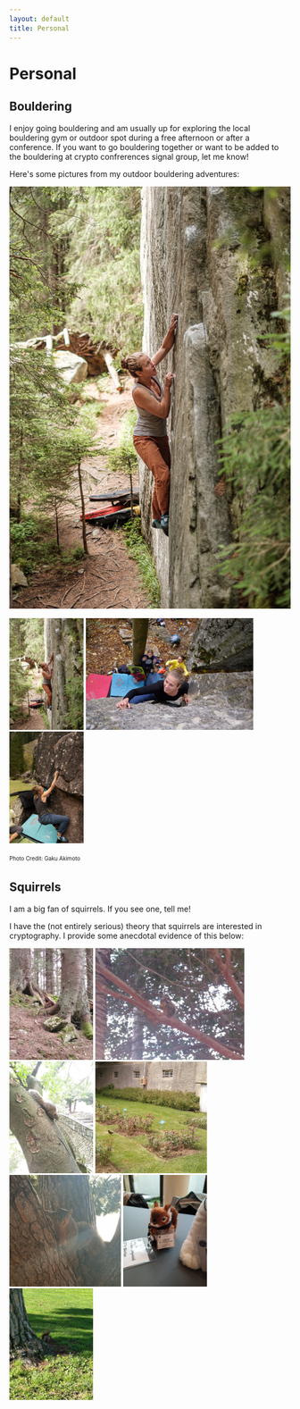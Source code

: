 ```yaml
---
layout: default
title: Personal
---
```


# Personal

## Bouldering
I enjoy going bouldering and am usually up for exploring the local bouldering gym or outdoor spot during a free afternoon or after a conference. If you want to go bouldering together or want to be added to the bouldering at crypto confrerences signal group, let me know! 

Here's some pictures from my outdoor bouldering adventures:

![Blue Sky is Mine in Magic Wood, Switzerland](/images/blue-sky.jpg)

<img src="/_data/blue-sky.jpg" title="Blue Sky is Mine in Magic Wood, Switzerland" alt="Blue Sky is Mine in Magic Wood, Switzerland" style="height: 200px"/>
<img src="/_data/grellingen.jpg" title="Grellingen, Switzerland" alt="Grellingen, Switzerland" style="height: 200px"/>
<img src="/_data/murg.jpg" title="See Sector in Murgtal, Switzerland" alt="See Sector in Murgtal, Switzerland" style="height: 200px"/>

<sup><sub>Photo Credit: Gaku Akimoto</sub></sup>

## Squirrels
I am a big fan of squirrels. If you see one, tell me!

I have the (not entirely serious) theory that squirrels are interested in cryptography. I provide some anecdotal evidence of this below:

<img src="_data/squirrel-trondheim.jpg" title="Squirrel in Trondheim, Location of Eurocrypt 2022" alt="Squirrel in Trondheim, Location of Eurocrypt 2022" style="height: 200px" />
<img src="_data/squirrel-crypto2022.jpg" title="Squirrel in Santa Barbara, Location of Crypto 2022" alt="Squirrel in Santa Barbara, Location of Crypto 2022" style="height: 200px" />
<img src="_data/squirrel-taipei.jpg" title="Squirrel in Taipei, Location of Asiacrypt 2022" alt="Squirrel in Taipei, Location of Asiacrypt 2022" style="height: 200px"/>
<img src="_data/squirrel-lyon.jpg" title="Squirrel in Lyon, Location of Eurocrypt 2023" alt="Squirrel in Lyon, Location of Eurocrypt 2023" style="height: 200px"/>
<img src="_data/squirrel-crypto2023.jpg" title="Squirrel in Santa Barbara, Location of Crypto 2023" alt="Squirrel in Santa Barbara, Location of Crypto 2023" style="height: 200px"/>
<img src="_data/squirrel-lossy.jpg" title="Lossy the Trapdoor Squirrel at Eurocrypt 2024 in Zurich" alt="Lossy the Trapdoor Squirrel at Eurocrypt 2024" style="height: 200px"/>
<img src="_data/squirrel-crypto2024.jpg" title="Squirrel in Santa Barbara, Location of Crypto 2024" alt="Squirrel in Santa Barbara, Location of Crypto 2024" style="height: 200px" />




